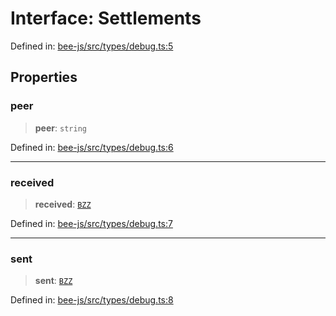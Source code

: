 # Interface: Settlements

Defined in: [bee-js/src/types/debug.ts:5](https://github.com/ethersphere/bee-js/blob/3abbe2b1b264d6b586511a56e93badb2236bd09d/src/types/debug.ts#L5)

## Properties

### peer

> **peer**: `string`

Defined in: [bee-js/src/types/debug.ts:6](https://github.com/ethersphere/bee-js/blob/3abbe2b1b264d6b586511a56e93badb2236bd09d/src/types/debug.ts#L6)

***

### received

> **received**: [`BZZ`](../classes/BZZ.md)

Defined in: [bee-js/src/types/debug.ts:7](https://github.com/ethersphere/bee-js/blob/3abbe2b1b264d6b586511a56e93badb2236bd09d/src/types/debug.ts#L7)

***

### sent

> **sent**: [`BZZ`](../classes/BZZ.md)

Defined in: [bee-js/src/types/debug.ts:8](https://github.com/ethersphere/bee-js/blob/3abbe2b1b264d6b586511a56e93badb2236bd09d/src/types/debug.ts#L8)
